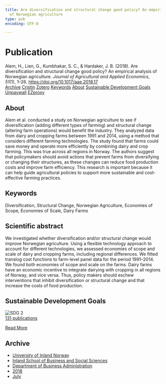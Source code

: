 ```yaml
---
title: Are diversification and structural change good policy? An empirical analysis
  of Norwegian agriculture
type: pub
encoding: UTF-8

---
```

<h1>Publication</h1>
<article id="csl-bib-container-2W3GKLCE" class="csl-bib-container">
  <div class="csl-bib-body"> <div class="csl-entry">Alem, H., Lien, G., Kumbhakar, S. C., &#38; Hardaker, J. B. (2018). Are diversification and structural change good policy? An empirical analysis of Norwegian agriculture. <i>Journal of Agricultural and Applied Economics</i>, <i>51</i>(1), 1–26. <a href="https://doi.org/10.1017/aae.2018.17">https://doi.org/10.1017/aae.2018.17</a></div> </div>
  <div class="csl-bib-buttons">
    <a href="#taxonomy-article-2W3GKLCE" alt="archive" class="csl-bib-button">Archive</a>
    <a href="https://app.cristin.no/results/show.jsf?id=1596033" alt="Cristin" class="csl-bib-button">Cristin</a>
    <a href="http://zotero.org/groups/5881554/items/2W3GKLCE" alt="Zotero" class="csl-bib-button">Zotero</a>
    <a href="#keywords-article-2W3GKLCE" alt="keywords" class="csl-bib-button">Keywords</a>
    <a href="#about-article-2W3GKLCE" alt="about_pub" class="csl-bib-button">About</a>
    <a href="#sdg-article-2W3GKLCE" alt="sdg" class="csl-bib-button">Sustainable Development Goals</a>
    <a href="https://www.cambridge.org/core/services/aop-cambridge-core/content/view/1C51DFE28C8453EA4AABF29580D1D877/S1074070818000172a.pdf/div-class-title-are-diversification-and-structural-change-good-policy-an-empirical-analysis-of-norwegian-agriculture-div.pdf" alt="Unpaywall" class="csl-bib-button">Unpaywall</a>
    <a href="https://www.cambridge.org/core/services/aop-cambridge-core/content/view/1C51DFE28C8453EA4AABF29580D1D877/S1074070818000172a.pdf/div-class-title-are-diversification-and-structural-change-good-policy-an-empirical-analysis-of-norwegian-agriculture-div.pdf" alt="EZproxy" class="csl-bib-button">EZproxy</a>
  </div>
  <div id="csl-bib-meta-container-2W3GKLCE"></div>
</article>
<div id="csl-bib-meta-2W3GKLCE" class="csl-bib-meta">
  <article id="about-article-2W3GKLCE" class="about_pub-article">
    <h1>About</h1>
    Alem et al. conducted a study on Norwegian agriculture to see if diversification (adding different types of farming) and structural change (altering farm operations) would benefit the industry. They analyzed data from dairy and cropping farms between 1991 and 2014, using a method that considers different farming technologies. The study found that farms could save money and operate more efficiently by combining dairy and crop farming. This was true across all regions in Norway. The authors suggest that policymakers should avoid actions that prevent farms from diversifying or changing their structures, as these changes can reduce food production costs and improve farm efficiency. This research is important because it can help guide agricultural policies to support more sustainable and cost-effective farming practices.
  </article>
  <article id="keywords-article-2W3GKLCE" class="keywords-article">
    <h1>Keywords</h1>
    Diversification, Structural Change, Norwegian Agriculture, Economies of Scope, Economies of Scale, Dairy Farms
  </article>
  <article id="abstract-article-2W3GKLCE" class="abstract-article">
    <h1>Scientific abstract</h1>
    We investigated whether diversification and/or structural change would improve Norwegian agriculture. Using a flexible technology approach to account for different technologies, we assessed economies of scope and scale of dairy and cropping farms, including regional differences. We fitted translog cost functions to farm-level panel data for the period 1991–2014. We found both economies of scope and scale on the farms. Dairy farms have an economic incentive to integrate dairying with cropping in all regions of Norway, and vice versa. Thus, policy makers should eschew interventions that inhibit diversification or structural change and that increase the costs of food production.
  </article>
  <article id="sdg-article-2W3GKLCE" class="sdg-article">
    <h1>Sustainable Development Goals</h1>
    <div class="sdg-container"><div id="sdg2" class="sdg">
        <img src="{{< params subfolder >}}images/sdg/sdg02_en.png" class="image" alt="SDG 2">
        <div class="sdg-overlay">
          <a href="/en/archive/?key=?sdg=2#archive" class="sdg-publication-count"><span>131</span> publications</a>
          <p><a href="https://sdgs.un.org/goals/goal2" class="sdg-read-more">Read More</a></p>
        </div>
      </div></div>
  </article>
  <article id="taxonomy-article-2W3GKLCE" class="taxonomy-article">
    <h1>Archive</h1>
    <ul>
      <li>
        <a href="/en/archive/?key=3DCRN523">University of Inland Norway</a>
      </li>
      <li>
        <a href="/en/archive/?key=DU8Q9LN9">Inland School of Business and Social Sciences</a>
      </li>
      <li>
        <a href="/en/archive/?key=3IQA89I8">Department of Business Administration</a>
      </li>
      <li>
        <a href="/en/archive/?key=J22GWYYH">2018</a>
      </li>
      <li>
        <a href="/en/archive/?key=QLWYKE2U">July</a>
      </li>
    </ul>
  </article>
</div>
